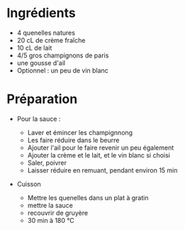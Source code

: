 Ingrédients
===========

+ 4 quenelles natures
+ 20 cL de crème fraîche
+ 10 cL de lait
+ 4/5 gros champignons de paris
+ une gousse d'ail
+ Optionnel : un peu de vin blanc


Préparation
===========
+ Pour la sauce :
    - Laver et émincer les champignnong
    - Les faire réduire dans le beurre
    - Ajouter l'ail pour le faire revenir un peu également
    - Ajouter la crème et le lait, et le vin blanc si choisi
    - Saler, poivrer
    - Laisser réduire en remuant, pendant environ 15 min
    
+ Cuisson
    - Mettre les quenelles dans un plat à gratin
    - mettre la sauce
    - recouvrir de gruyère
    - 30 min à 180 °C

